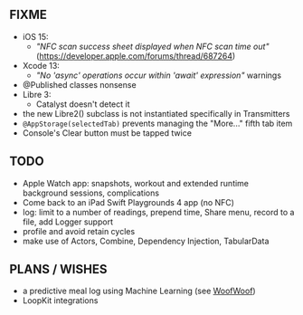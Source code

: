 FIXME
-----

* iOS 15:
  - *"NFC scan success sheet displayed when NFC scan time out"* (https://developer.apple.com/forums/thread/687264)
* Xcode 13:
  - *"No 'async' operations occur within 'await' expression"* warnings
* @Published classes nonsense
* Libre 3:
  - Catalyst doesn't detect it
* the new Libre2() subclass is not instantiated specifically in Transmitters
* `@AppStorage(selectedTab)` prevents managing the "More..." fifth tab item
* Console's Clear button must be tapped twice


TODO
----

* Apple Watch app: snapshots, workout and extended runtime background sessions, complications
* Come back to an iPad Swift Playgrounds 4 app (no NFC)
* log: limit to a number of readings, prepend time, Share menu, record to a file, add Logger support
* profile and avoid retain cycles
* make use of Actors, Combine, Dependency Injection, TabularData


PLANS / WISHES
---------------

* a predictive meal log using Machine Learning (see [WoofWoof](https://github.com/gshaviv/ninety-two))
* LoopKit integrations
